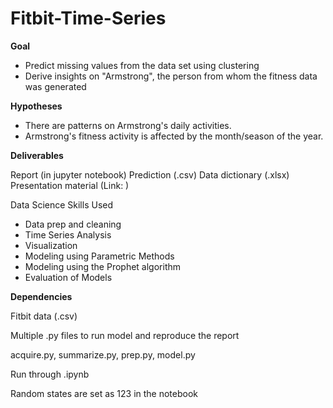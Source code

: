 # Fitbit-Time-Series 

**Goal**

 - Predict missing values from the data set using clustering
 - Derive insights on "Armstrong", the person from whom the fitness data was generated

**Hypotheses**

 - There are patterns on Armstrong's daily activities.
 - Armstrong's fitness activity is affected by the month/season of the year.

**Deliverables**

Report (in jupyter notebook)
Prediction (.csv)
Data dictionary (.xlsx)
Presentation material (Link: )


Data Science Skills Used
 - Data prep and cleaning
 - Time Series Analysis
 - Visualization
 - Modeling using Parametric Methods
 - Modeling using the Prophet algorithm
 - Evaluation of Models


**Dependencies**

Fitbit data (.csv)

Multiple .py files to run model and reproduce the report

acquire.py,
summarize.py,
prep.py,
model.py


Run through .ipynb

Random states are set as 123 in the notebook
